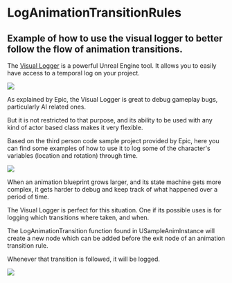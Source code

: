 # LogAnimationTransitionRules
## Example of how to use the visual logger to better follow the flow of animation transitions.

The [Visual Logger](https://docs.unrealengine.com/latest/INT/Gameplay/Tools/VisualLogger/) is a powerful Unreal Engine tool.
It allows you to easily have access to a temporal log on your project.


![](https://docs.unrealengine.com/latest/images/Gameplay/Tools/VisualLogger/image_0.jpg)


As explained by Epic, the Visual Logger is great to debug gameplay bugs, particularly AI related ones.

But it is not restricted to that purpose, and its ability to be used with any kind of actor based class makes it very flexible.

Based on the third person code sample project provided by Epic, here you can find some examples of how to use it to log some of the character's variables (location and rotation) through time.


![](http://i.imgur.com/490Pr40.png)


When an animation blueprint grows larger, and its state machine gets more complex, it gets harder to debug and keep track of what happened over a period of time.

The Visual Logger is perfect for this situation. One if its possible uses is for logging which transitions where taken, and when.

The LogAnimationTransition function found in USampleAnimInstance will create a new node which can be added before the exit node of an animation transition rule.

Whenever that transition is followed, it will be logged. 
       

![](http://i.imgur.com/CWPf8wP.png)
